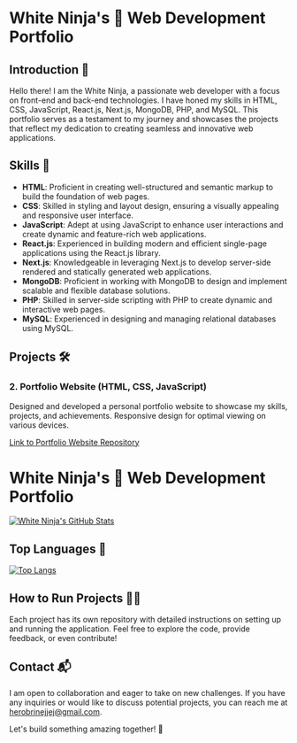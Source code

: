 # White Ninja's 🥋 Web Development Portfolio

## Introduction 🌟

Hello there! I am the White Ninja, a passionate web developer with a focus on front-end and back-end technologies. I have honed my skills in HTML, CSS, JavaScript, React.js, Next.js, MongoDB, PHP, and MySQL. This portfolio serves as a testament to my journey and showcases the projects that reflect my dedication to creating seamless and innovative web applications.

## Skills 🚀

- **HTML**: Proficient in creating well-structured and semantic markup to build the foundation of web pages.
- **CSS**: Skilled in styling and layout design, ensuring a visually appealing and responsive user interface.
- **JavaScript**: Adept at using JavaScript to enhance user interactions and create dynamic and feature-rich web applications.
- **React.js**: Experienced in building modern and efficient single-page applications using the React.js library.
- **Next.js**: Knowledgeable in leveraging Next.js to develop server-side rendered and statically generated web applications.
- **MongoDB**: Proficient in working with MongoDB to design and implement scalable and flexible database solutions.
- **PHP**: Skilled in server-side scripting with PHP to create dynamic and interactive web pages.
- **MySQL**: Experienced in designing and managing relational databases using MySQL.

## Projects 🛠️

### 2. **Portfolio Website (HTML, CSS, JavaScript)**

Designed and developed a personal portfolio website to showcase my skills, projects, and achievements. Responsive design for optimal viewing on various devices.

[Link to Portfolio Website Repository]([#]https://iwhite-ninja.github.io/Portfolio/)
# White Ninja's 🥋 Web Development Portfolio

[![White Ninja's GitHub Stats](https://github-readme-stats.vercel.app/api?username=whiteninja&show_icons=true&theme=radical)]([https://github.com/whiteninja](https://iwhite-ninja.github.io/Portfolio/))

## Top Languages 🚀

[![Top Langs](https://github-readme-stats.vercel.app/api/top-langs/?username=whiteninja&layout=compact)]([https://github.com/whiteninja](https://iwhite-ninja.github.io/Portfolio))

## How to Run Projects 🏃‍♂️

Each project has its own repository with detailed instructions on setting up and running the application. Feel free to explore the code, provide feedback, or even contribute!

## Contact 📬

I am open to collaboration and eager to take on new challenges. If you have any inquiries or would like to discuss potential projects, you can reach me at [herobrinejjej@gmail.com](mailto:herobrinejjej@gmail.com).

Let's build something amazing together! 🚀
